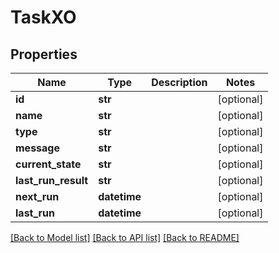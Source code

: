 # TaskXO

## Properties

| Name                | Type         | Description | Notes      |
| ------------------- | ------------ | ----------- | ---------- |
| **id**              | **str**      |             | [optional] |
| **name**            | **str**      |             | [optional] |
| **type**            | **str**      |             | [optional] |
| **message**         | **str**      |             | [optional] |
| **current_state**   | **str**      |             | [optional] |
| **last_run_result** | **str**      |             | [optional] |
| **next_run**        | **datetime** |             | [optional] |
| **last_run**        | **datetime** |             | [optional] |

[[Back to Model list]](../README.md#documentation-for-models) [[Back to API list]](../README.md#documentation-for-api-endpoints) [[Back to README]](../README.md)
